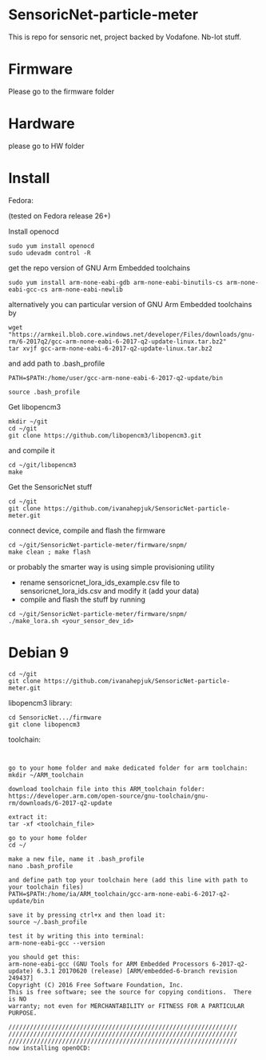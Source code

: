# SensoricNet-particle-meter
This is repo for sensoric net, project backed by Vodafone. Nb-Iot stuff.


# Firmware
Please go to the firmware folder

# Hardware
please go to HW folder


# Install

Fedora:

(tested on Fedora release 26+)

Install openocd

```
sudo yum install openocd
sudo udevadm control -R
```

get the repo version of GNU Arm Embedded toolchains

```
sudo yum install arm-none-eabi-gdb arm-none-eabi-binutils-cs arm-none-eabi-gcc-cs arm-none-eabi-newlib
```

alternatively you can particular version of GNU Arm Embedded toolchains by

```
wget "https://armkeil.blob.core.windows.net/developer/Files/downloads/gnu-rm/6-2017q2/gcc-arm-none-eabi-6-2017-q2-update-linux.tar.bz2"
tar xvjf gcc-arm-none-eabi-6-2017-q2-update-linux.tar.bz2
```

and add path to .bash_profile

```
PATH=$PATH:/home/user/gcc-arm-none-eabi-6-2017-q2-update/bin
```

```
source .bash_profile
```

Get libopencm3

```
mkdir ~/git
cd ~/git
git clone https://github.com/libopencm3/libopencm3.git
```

and compile it

```
cd ~/git/libopencm3
make
```

Get the SensoricNet stuff

```
cd ~/git
git clone https://github.com/ivanahepjuk/SensoricNet-particle-meter.git
```

connect device, compile and flash the firmware

```
cd ~/git/SensoricNet-particle-meter/firmware/snpm/
make clean ; make flash
```

or probably the smarter way is using simple provisioning utility

- rename sensoricnet_lora_ids_example.csv file to sensoricnet_lora_ids.csv and modify it (add your data)
- compile and flash the stuff by running 

```
cd ~/git/SensoricNet-particle-meter/firmware/snpm/
./make_lora.sh <your_sensor_dev_id>
```


#  Debian 9

```
cd ~/git
git clone https://github.com/ivanahepjuk/SensoricNet-particle-meter.git
```

libopencm3 library:

```
cd SensoricNet.../firmware
git clone libopencm3
```

toolchain:

```


go to your home folder and make dedicated folder for arm toolchain:
mkdir ~/ARM_toolchain

download toolchain file into this ARM_toolchain folder:
https://developer.arm.com/open-source/gnu-toolchain/gnu-rm/downloads/6-2017-q2-update

extract it:
tar -xf <toolchain_file>

go to your home folder 
cd ~/

make a new file, name it .bash_profile
nano .bash_profile

and define path top your toolchain here (add this line with path to your toolchain files)
PATH=$PATH:/home/ia/ARM_toolchain/gcc-arm-none-eabi-6-2017-q2-update/bin

save it by pressing ctrl+x and then load it:
source ~/.bash_profile

test it by writing this into terminal:
arm-none-eabi-gcc --version

you should get this:
arm-none-eabi-gcc (GNU Tools for ARM Embedded Processors 6-2017-q2-update) 6.3.1 20170620 (release) [ARM/embedded-6-branch revision 249437]
Copyright (C) 2016 Free Software Foundation, Inc.
This is free software; see the source for copying conditions.  There is NO
warranty; not even for MERCHANTABILITY or FITNESS FOR A PARTICULAR PURPOSE.

////////////////////////////////////////////////////////////////
////////////////////////////////////////////////////////////////
////////////////////////////////////////////////////////////////
now installing openOCD:


